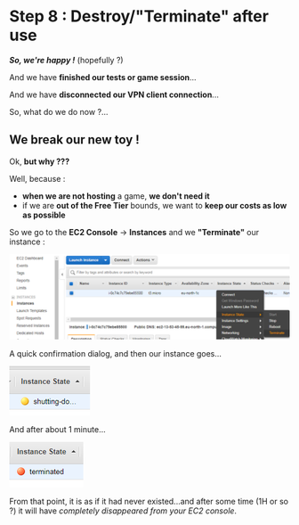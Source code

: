 # Step 8 : Destroy/"Terminate" after use

_**So, we're happy !**_ \(hopefully ?\)

And we have **finished our tests or game session**...

And we have **disconnected our VPN client connection**...

So, what do we do now ?...

## We break our new toy !

Ok, **but why ???** 

Well, because :

* **when we are not hosting** a game, **we don't need it**
* if we are **out of the Free Tier** bounds, we want to **keep our costs as low as possible**

So we go to the **EC2 Console** -&gt; **Instances** and we **"Terminate"** our instance :

![Terminating = erradication !](../.gitbook/assets/image%20%2867%29.png)

A quick confirmation dialog, and then our instance goes...

![](../.gitbook/assets/image%20%2823%29.png)

And after about 1 minute...

![](../.gitbook/assets/image%20%2824%29.png)

From that point, it is as if it had never existed...and after some time \(1H or so ?\) it will have _completely disappeared from your EC2 console_.



